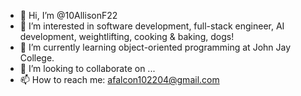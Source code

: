 - 👋 Hi, I’m @10AllisonF22
- 👀 I’m interested in software development, full-stack engineer, AI development, weightlifting, cooking & baking, dogs!
- 🌱 I’m currently learning object-oriented programming at John Jay College.
- 💞️ I’m looking to collaborate on ...
- 📫 How to reach me: afalcon102204@gmail.com

<!---
10AllisonF22/10AllisonF22 is a ✨ special ✨ repository because its `README.md` (this file) appears on your GitHub profile.
You can click the Preview link to take a look at your changes.
--->

